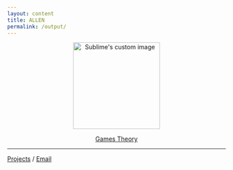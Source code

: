 ```yaml
---
layout: content
title: ALLEN 
permalink: /output/
---
```


<p align="center">
  <img width="200" height="200" src="https://i.imgur.com/gSakIkl.png" alt="Sublime's custom image"/>
</p>


<center><a href="https://allenleein.github.io/brains/book/">Games Theory</a></center>


---

[Projects](https://allenleein.github.io/brains/hack/) / [Email](mailto:allenleein@gmail.com) 

